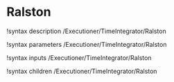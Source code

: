 <!-- MOOSE Documentation Stub: Remove this when content is added. -->

# Ralston

!syntax description /Executioner/TimeIntegrator/Ralston

!syntax parameters /Executioner/TimeIntegrator/Ralston

!syntax inputs /Executioner/TimeIntegrator/Ralston

!syntax children /Executioner/TimeIntegrator/Ralston
